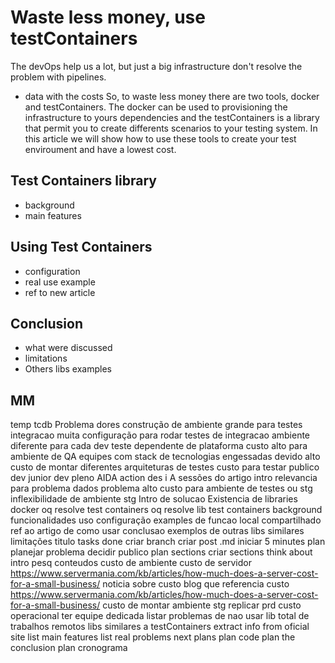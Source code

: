 # Waste less money, use testContainers

The devOps help us a lot, but just a big infrastructure don't resolve the problem with pipelines. 
- data with the costs
So, to waste less money there are two tools, docker and testContainers. The docker can be used to provisioning the infrastructure to yours dependencies and the testContainers is a library that permit you to create differents scenarios to your testing system.
  In this article we will show how to use these tools to create your test enviroument and have a lowest cost.

## Test Containers library
- background
- main features

## Using Test Containers
- configuration
- real use example
- ref to new article 

## Conclusion
- what were discussed
- limitations 
- Others libs examples


## MM
temp tcdb
    Problema
        dores
            construção de ambiente grande para testes integracao
            muita configuração para rodar testes de integracao
            ambiente diferente para cada dev
            teste dependente de plataforma
            custo alto para ambiente de QA
            equipes com stack de tecnologias engessadas
                devido alto custo de montar diferentes arquiteturas de testes
        custo para testar
    publico
        dev junior
        dev pleno
    AIDA
        action
        des
        i
        A
    sessões do artigo
        intro
            relevancia para problema
                dados 
            problema
                alto custo para ambiente de testes ou stg
                inflexibilidade de ambiente stg
            Intro de solucao
                Existencia de libraries
                docker 
                    oq resolve
                test containers
                    oq resolve
        lib test containers
            background
            funcionalidades
        uso
            configuração
            examples de funcao
                local
                compartilhado
            ref ao artigo de como usar
        conclusao
            exemplos de outras libs similares
            limitações
    titulo
    tasks
        done
            criar branch
            criar post .md
            iniciar 5 minutes
            plan
                planejar problema
                decidir publico
                plan sections
            criar sections
            think about intro
        pesq conteudos
            custo de ambiente
                custo de servidor
                    <https://www.servermania.com/kb/articles/how-much-does-a-server-cost-for-a-small-business/>
                noticia sobre custo
                blog que referencia custo
                    <https://www.servermania.com/kb/articles/how-much-does-a-server-cost-for-a-small-business/>
            custo de montar ambiente stg
                replicar prd
            custo operacional
                ter equipe dedicada
            listar problemas de nao usar lib
            total de trabalhos remotos
            libs similares a testContainers
        extract info from oficial site
        list main features
        list real problems
        next plans
            plan code
            plan the conclusion
            plan cronograma


